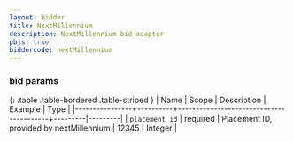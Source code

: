 ```yaml
---
layout: bidder
title: NextMillennium
description: NextMillennium bid adapter
pbjs: true
biddercode: nextMillennium
---
```


### bid params

{: .table .table-bordered .table-striped }
| Name           | Scope    | Description                             | Example | Type    |
|----------------+----------+-----------------------------------------+---------|---------|
| `placement_id` | required | Placement ID, provided by nextMillennium | 12345   | Integer |
